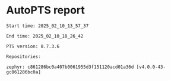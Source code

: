 # AutoPTS report

    Start time: 2025_02_10_13_57_37

    End time: 2025_02_10_18_26_42

    PTS version: 8.7.3.6

    Repositories:

	zephyr: c861286bc0a407b0061955d3f151120acd01a36d [v4.0.0-43-gc861286bc0a]
